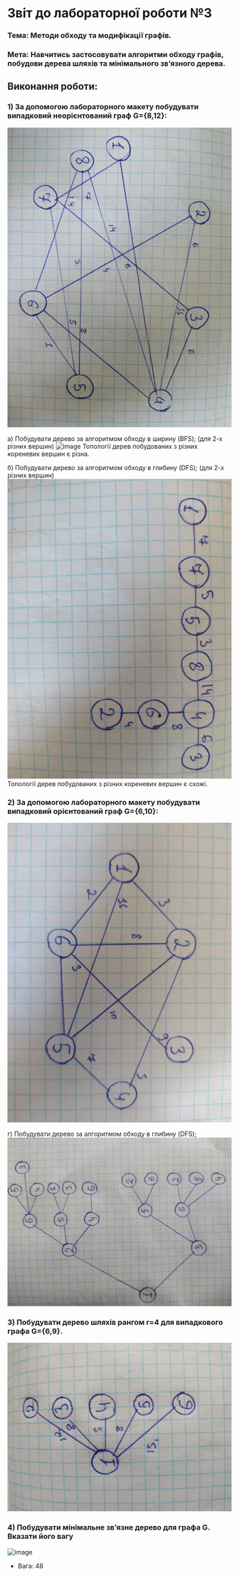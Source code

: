 # Звіт до лабораторної роботи №3


### Тема: Методи обходу та модифікації графів.

### Мета: Навчитись застосовувати алгоритми обходу графів, побудови дерева шляхів та мінімального зв’язного дерева.

## Виконання роботи:
### 1) За допомогою лабораторного макету побудувати випадковий неорієнтований граф G={8,12}:
![image](https://github.com/1nazar13/Lab---TOTK---2021/blob/main/Lab-3/3.1.jpg)

a) Побудувати дерево за алгоритмом обходу в ширину (BFS); (для 2-х різних вершин)
![image](https://github.com/KaterynaBesaga/besaga---Lab---TOTK---2021-/blob/main/Lab-3/sc2.jpg)
Топології дерев побудованих з різних кореневих вершин є різна.

б) Побудувати дерево за алгоритмом обходу в глибину (DFS); (для 2-х різних вершин)
![image](https://github.com/1nazar13/Lab---TOTK---2021/blob/main/Lab-3/3.3.jpg)
Топології дерев побудованих з різних кореневих вершин є схожі.

### 2) За допомогою лабораторного макету побудувати випадковий орієнтований граф G={6,10}:
![image](https://github.com/1nazar13/Lab---TOTK---2021/blob/main/Lab-3/3.4.jpg)

г) Побудувати дерево за алгоритмом обходу в глибину (DFS);
![image](https://github.com/1nazar13/Lab---TOTK---2021/blob/main/Lab-3/3.5.jpg)

### 3) Побудувати дерево шляхів рангом r=4 для випадкового графа G={6,9}.
![image](https://github.com/1nazar13/Lab---TOTK---2021/blob/main/Lab-3/3.6.jpg)

### 4) Побудувати мінімальне зв’язне дерево для графа G. Вказати його вагу
![image](https://github.com/KaterynaBesaga/besaga---Lab---TOTK---2021-/blob/main/Lab-3/sc5.jpg)

* Вага: 48

